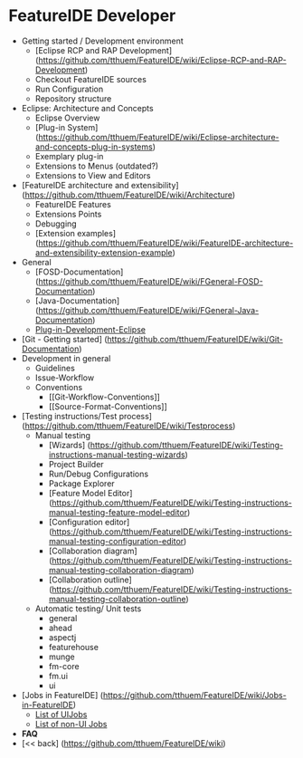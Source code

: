 # FeatureIDE Developer
* Getting started / Development environment
  * [Eclipse RCP and RAP Development] (https://github.com/tthuem/FeatureIDE/wiki/Eclipse-RCP-and-RAP-Development)
  * Checkout FeatureIDE sources
  * Run Configuration
  * Repository structure
* Eclipse: Architecture and Concepts
  * Eclipse Overview
  * [Plug-in System] (https://github.com/tthuem/FeatureIDE/wiki/Eclipse-architecture-and-concepts-plug-in-systems)
  * Exemplary plug-in
  * Extensions to Menus (outdated?)
  * Extensions to View and Editors
* [FeatureIDE architecture and extensibility] (https://github.com/tthuem/FeatureIDE/wiki/Architecture)
  * FeatureIDE Features
  * Extensions Points
  * Debugging
  * [Extension examples] (https://github.com/tthuem/FeatureIDE/wiki/FeatureIDE-architecture-and-extensibility-extension-example)
* General
  * [FOSD-Documentation] (https://github.com/tthuem/FeatureIDE/wiki/FGeneral-FOSD-Documentation)
  * [Java-Documentation] (https://github.com/tthuem/FeatureIDE/wiki/FGeneral-Java-Documentation)
  * [Plug-in-Development-Eclipse](https://github.com/tthuem/FeatureIDE/wiki/FGeneral-Plug-in-Development-Eclipse])
* [Git - Getting started] (https://github.com/tthuem/FeatureIDE/wiki/Git-Documentation)
* Development in general
  * Guidelines
  * Issue-Workflow
  * Conventions
    * [[Git-Workflow-Conventions]]
    * [[Source-Format-Conventions]] 
* [Testing instructions/Test process] (https://github.com/tthuem/FeatureIDE/wiki/Testprocess)
  * Manual testing
    * [Wizards] (https://github.com/tthuem/FeatureIDE/wiki/Testing-instructions-manual-testing-wizards)
	* Project Builder
	* Run/Debug Configurations
	* Package Explorer
	* [Feature Model Editor] (https://github.com/tthuem/FeatureIDE/wiki/Testing-instructions-manual-testing-feature-model-editor)
	* [Configuration editor] (https://github.com/tthuem/FeatureIDE/wiki/Testing-instructions-manual-testing-configuration-editor)
	* [Collaboration diagram] (https://github.com/tthuem/FeatureIDE/wiki/Testing-instructions-manual-testing-collaboration-diagram)
	* [Collaboration outline] (https://github.com/tthuem/FeatureIDE/wiki/Testing-instructions-manual-testing-collaboration-outline)
  * Automatic testing/ Unit tests
	* general
	* ahead
	* aspectj
	* featurehouse
	* munge
	* fm-core
	* fm.ui
	* ui
* [Jobs in FeatureIDE] (https://github.com/tthuem/FeatureIDE/wiki/Jobs-in-FeatureIDE)
	* [List of UIJobs](https://github.com/tthuem/FeatureIDE/wiki/List-of-UIJobs-created-in-FeatureIDE)
	* [List of non-UI Jobs](https://github.com/tthuem/FeatureIDE/wiki/List-of-non-UI-Jobs-created-in-FeatureIDE)
* **FAQ**
* [<< back] (https://github.com/tthuem/FeatureIDE/wiki)